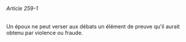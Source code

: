 ###### Article 259-1

Un époux ne peut verser aux débats un élément de preuve qu'il aurait obtenu par violence ou fraude.

